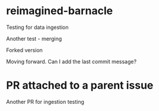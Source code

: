 # reimagined-barnacle
Testing for data ingestion




Another test - merging


Forked version

Moving forward. Can I add the last commit message?

# PR attached to a parent issue


Another PR for ingestion testing
